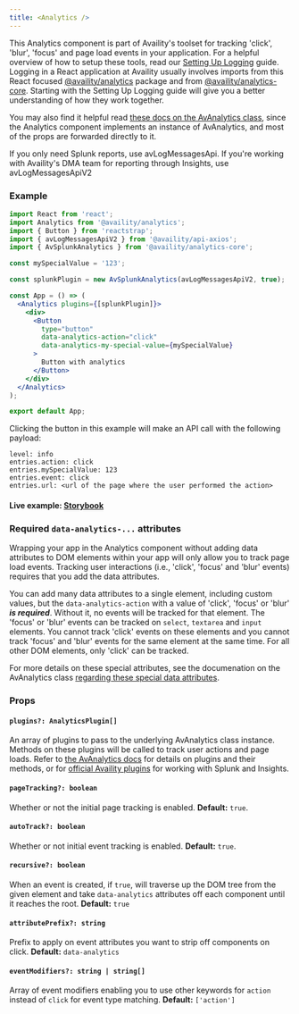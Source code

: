 ```yaml
---
title: <Analytics />
---
```


This Analytics component is part of Availity's toolset for tracking 'click', 'blur', 'focus' and page load events in your application. For a helpful overview of how to setup these tools, read our [Setting Up Logging](https://availity.github.io/availity-workflow/recipes/logging/) guide. Logging in a React application at Availity usually involves imports from this React focused [@availity/analytics](https://www.npmjs.com/package/@availity/analytics) package and from [@availity/analytics-core](https://www.npmjs.com/package/@availity/analytics-core). Starting with the Setting Up Logging guide will give you a better understanding of how they work together.

You may also find it helpful read [these docs on the AvAnalytics class](https://availity.github.io/sdk-js/resources/analytics), since the Analytics component implements an instance of AvAnalytics, and most of the props are forwarded directly to it.

If you only need Splunk reports, use avLogMessagesApi. If you're working with Availity's DMA team for reporting through Insights, use avLogMessagesApiV2

### Example

```jsx
import React from 'react';
import Analytics from '@availity/analytics';
import { Button } from 'reactstrap';
import { avLogMessagesApiV2 } from '@availity/api-axios';
import { AvSplunkAnalytics } from '@availity/analytics-core';

const mySpecialValue = '123';

const splunkPlugin = new AvSplunkAnalytics(avLogMessagesApiV2, true);

const App = () => (
  <Analytics plugins={[splunkPlugin]}>
    <div>
      <Button
        type="button"
        data-analytics-action="click"
        data-analytics-my-special-value={mySpecialValue}
      >
        Button with analytics
      </Button>
    </div>
  </Analytics>
);

export default App;
```

Clicking the button in this example will make an API call with the following payload:

```
level: info
entries.action: click
entries.mySpecialValue: 123
entries.event: click
entries.url: <url of the page where the user performed the action>
```

#### Live example: [Storybook](https://availity.github.io/availity-react/storybook/?path=/story/components-analytics--default)

### Required `data-analytics-...` attributes

Wrapping your app in the Analytics component without adding data attributes to DOM elements within your app will only allow you to track page load events. Tracking user interactions (i.e., 'click', 'focus' and 'blur' events) requires that you add the data attributes.

You can add many data attributes to a single element, including custom values, but the `data-analytics-action` with a value of 'click', 'focus' or 'blur' **_is required_**. Without it, no events will be tracked for that element. The 'focus' or 'blur' events can be tracked on `select`, `textarea` and `input` elements. You cannot track 'click' events on these elements and you cannot track 'focus' and 'blur' events for the same element at the same time. For all other DOM elements, only 'click' can be tracked.

For more details on these special attributes, see the documenation on the AvAnalytics class [regarding these special data attributes](https://availity.github.io/sdk-js/resources/analytics#special-attributes).

### Props

#### `plugins?: AnalyticsPlugin[]`

An array of plugins to pass to the underlying AvAnalytics class instance. Methods on these plugins will be called to track user actions and page loads. Refer to [the AvAnalytics docs](https://availity.github.io/sdk-js/resources/analytics) for details on plugins and their methods, or for [official Availity plugins](https://availity.github.io/sdk-js/resources/analytics/#defined-plugins) for working with Splunk and Insights.

#### `pageTracking?: boolean`

Whether or not the initial page tracking is enabled. **Default:** `true`.

#### `autoTrack?: boolean`

Whether or not initial event tracking is enabled. **Default:** `true`.

#### `recursive?: boolean`

When an event is created, if `true`, will traverse up the DOM tree from the given element and take `data-analytics` attributes off each component until it reaches the root. **Default:** `true`

#### `attributePrefix?: string`

Prefix to apply on event attributes you want to strip off components on click. **Default:** `data-analytics`

#### `eventModifiers?: string | string[]`

Array of event modifiers enabling you to use other keywords for `action` instead of `click` for event type matching. **Default:** `['action']`
